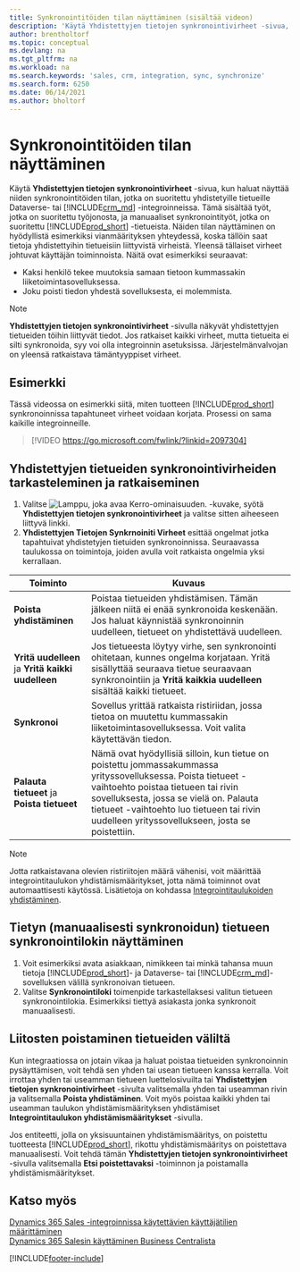 ```yaml
---
title: Synkronointitöiden tilan näyttäminen (sisältää videon)
description: 'Käytä Yhdistettyjen tietojen synkronointivirheet -sivua, kun haluat näyttää niiden synkronointitöiden tilan, jotka on suoritettu yhdistetyille tietueille integroinneissa.'
author: brentholtorf
ms.topic: conceptual
ms.devlang: na
ms.tgt_pltfrm: na
ms.workload: na
ms.search.keywords: 'sales, crm, integration, sync, synchronize'
ms.search.form: 6250
ms.date: 06/14/2021
ms.author: bholtorf
---
```


# <a name="view-the-status-of-synchronization-jobs"></a><a name="view-the-status-of-synchronization-jobs"></a>Synkronointitöiden tilan näyttäminen


Käytä **Yhdistettyjen tietojen synkronointivirheet** -sivua, kun haluat näyttää niiden synkronointitöiden tilan, jotka on suoritettu yhdistetyille tietueille Dataverse- tai [!INCLUDE[crm_md](includes/crm_md.md)] -integroinneissa. Tämä sisältää työt, jotka on suoritettu työjonosta, ja manuaaliset synkronointityöt, jotka on suoritettu [!INCLUDE[prod_short](includes/prod_short.md)] -tietueista. Näiden tilan näyttäminen on hyödyllistä esimerkiksi vianmäärityksen yhteydessä, koska tällöin saat tietoja yhdistettyihin tietueisiin liittyvistä virheistä. Yleensä tällaiset virheet johtuvat käyttäjän toiminnoista. Näitä ovat esimerkiksi seuraavat:  

* Kaksi henkilö tekee muutoksia samaan tietoon kummassakin liiketoimintasovelluksessa.
* Joku poisti tiedon yhdestä sovelluksesta, ei molemmista.

> [!Note]
> **Yhdistettyjen tietojen synkronointivirheet** -sivulla näkyvät yhdistettyjen tietueiden töihin liittyvät tiedot. Jos ratkaiset kaikki virheet, mutta tietueita ei silti synkronoida, syy voi olla integroinnin asetuksissa. Järjestelmänvalvojan on yleensä ratkaistava tämäntyyppiset virheet.   

## <a name="example"></a><a name="example"></a>Esimerkki
Tässä videossa on esimerkki siitä, miten tuotteen [!INCLUDE[prod_short](includes/cds_long_md.md)] synkronoinnissa tapahtuneet virheet voidaan korjata. Prosessi on sama kaikille integroinneille. 

> [!VIDEO https://go.microsoft.com/fwlink/?linkid=2097304]


## <a name="to-view-and-resolve-synchronization-errors-for-coupled-records"></a><a name="to-view-and-resolve-synchronization-errors-for-coupled-records"></a>Yhdistettyjen tietueiden synkronointivirheiden tarkasteleminen ja ratkaiseminen
1. Valitse ![Lamppu, joka avaa Kerro-ominaisuuden.](media/ui-search/search_small.png "Kerro, mitä haluat tehdä") -kuvake, syötä **Yhdistettyjen tietojen synkronointivirheet** ja valitse sitten aiheeseen liittyvä linkki.
2. **Yhdistettyjen Tietojen Synkrnoiniti Virheet** esittää ongelmat jotka tapahtuivat yhdistetyjen tietuiden synkronoinnissa. Seuraavassa taulukossa on toimintoja, joiden avulla voit ratkaista ongelmia yksi kerrallaan.

|Toiminto|Kuvaus|
|----|----|
|**Poista yhdistäminen**|Poistaa tietueiden yhdistämisen. Tämän jälkeen niitä ei enää synkronoida keskenään. Jos haluat käynnistää synkronoinnin uudelleen, tietueet on yhdistettävä uudelleen. |
|**Yritä uudelleen** ja **Yritä kaikki uudelleen**|Jos tietueesta löytyy virhe, sen synkronointi ohitetaan, kunnes ongelma korjataan. Yritä sisällyttää seuraava tietue seuraavaan synkronointiin ja **Yritä kaikkia uudelleen** sisältää kaikki tietueet.|
|**Synkronoi**|Sovellus yrittää ratkaista ristiriidan, jossa tietoa on muutettu kummassakin liiketoimintasovelluksessa. Voit valita käytettävän tiedon.|
|**Palauta tietueet** ja **Poista tietueet**|Nämä ovat hyödyllisiä silloin, kun tietue on poistettu jommassakummassa yrityssovelluksessa. Poista tietueet -vaihtoehto poistaa tietueen tai rivin sovelluksesta, jossa se vielä on. Palauta tietueet -vaihtoehto luo tietueen tai rivin uudelleen yrityssovellukseen, josta se poistettiin.|

> [!NOTE]
> Jotta ratkaistavana olevien ristiriitojen määrä vähenisi, voit määrittää integrointitaulukon yhdistämismääritykset, jotta nämä toiminnot ovat automaattisesti käytössä. Lisätietoja on kohdassa [Integrointitaulukoiden yhdistäminen](admin-how-to-modify-table-mappings-for-synchronization.md#mapping-integration-tables).

## <a name="to-view-the-synchronization-log-for-a-specific-manually-synchronized-record"></a><a name="to-view-the-synchronization-log-for-a-specific-manually-synchronized-record"></a>Tietyn (manuaalisesti synkronoidun) tietueen synkronointilokin näyttäminen
1. Voit esimerkiksi avata asiakkaan, nimikkeen tai minkä tahansa muun tietoja [!INCLUDE[prod_short](includes/prod_short.md)]- ja Dataverse- tai [!INCLUDE[crm_md](includes/crm_md.md)]-sovelluksen välillä synkronoivan tietueen.
2. Valitse **Synkronointiloki** toimenpide tarkastellaksesi valitun tietueen synkronointilokia. Esimerkiksi tiettyä asiakasta jonka synkronoit manuaalisesti.

## <a name="remove-couplings-between-records"></a><a name="remove-couplings-between-records"></a>Liitosten poistaminen tietueiden väliltä
Kun integraatiossa on jotain vikaa ja haluat poistaa tietueiden synkronoinnin pysäyttämisen, voit tehdä sen yhden tai usean tietueen kanssa kerralla. Voit irrottaa yhden tai useamman tietueen luettelosivuilta tai **Yhdistettyjen tietojen synkronointivirheet** -sivulta valitsemalla yhden tai useamman rivin ja valitsemalla **Poista yhdistäminen**. Voit myös poistaa kaikki yhden tai useamman taulukon yhdistämismäärityksen yhdistämiset **Integrointitaulukon yhdistämismääritykset** -sivulla. 

Jos entiteetti, jolla on yksisuuntainen yhdistämismääritys, on poistettu tuotteesta [!INCLUDE[prod_short](includes/prod_short.md)], rikottu yhdistämismääritys on poistettava manuaalisesti. Voit tehdä tämän **Yhdistettyjen tietojen synkronointivirheet** -sivulla valitsemalla **Etsi poistettavaksi** -toiminnon ja poistamalla yhdistämismääritykset.

## <a name="see-also"></a><a name="see-also"></a>Katso myös
[Dynamics 365 Sales -integroinnissa käytettävien käyttäjätilien määrittäminen](admin-setting-up-integration-with-dynamics-sales.md)  
[Dynamics 365 Salesin käyttäminen Business Centralista](marketing-integrate-dynamicscrm.md)


[!INCLUDE[footer-include](includes/footer-banner.md)]

